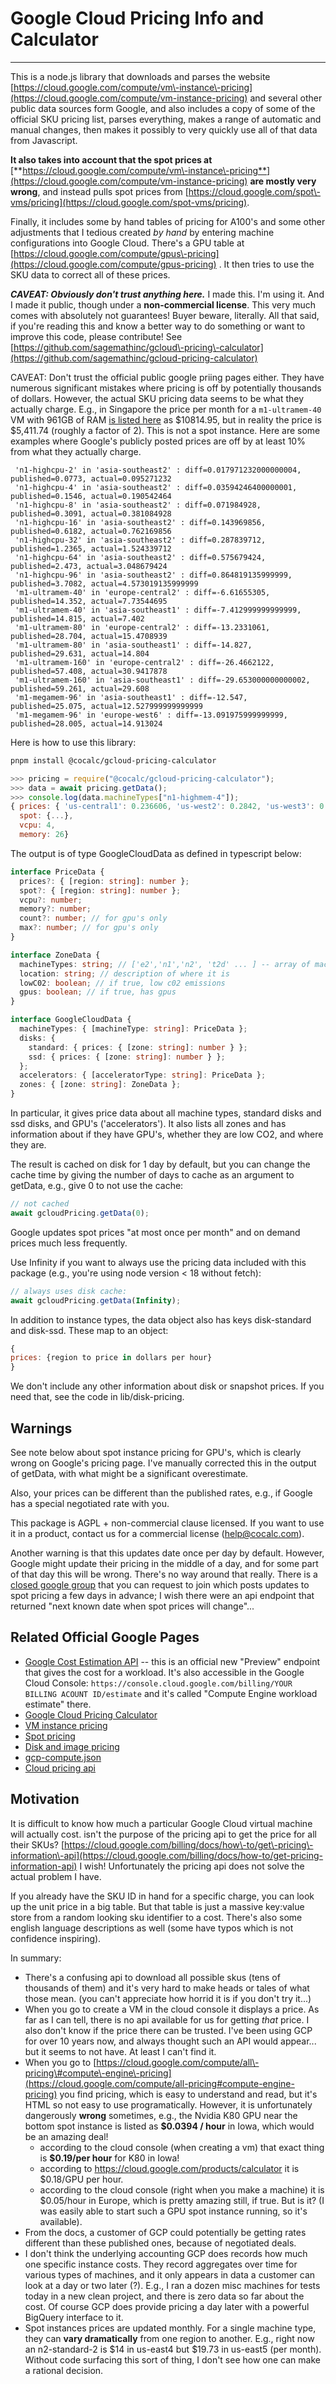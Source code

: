 # Google Cloud Pricing Info and Calculator

---

This is a node.js library that downloads and parses the website [https://cloud.google.com/compute/vm\-instance\-pricing](https://cloud.google.com/compute/vm-instance-pricing) and several other public data sources form Google, and also includes a copy of some of the official SKU pricing list, parses everything, makes a range of automatic and manual changes, then makes it possibly to very quickly use all of that data from Javascript.

**It also takes into account that the spot prices at** [**https://cloud.google.com/compute/vm\-instance\-pricing**](https://cloud.google.com/compute/vm-instance-pricing) **are mostly very wrong**, and instead pulls spot prices from [https://cloud.google.com/spot\-vms/pricing](https://cloud.google.com/spot-vms/pricing).

Finally, it includes some by hand tables of pricing for A100's and some other adjustments that I tedious created _by hand_ by entering machine configurations into Google Cloud. There's a GPU table at [https://cloud.google.com/compute/gpus\-pricing](https://cloud.google.com/compute/gpus-pricing) .  It then tries to use the SKU data to correct all of these prices.

_**CAVEAT: Obviously don't trust anything here.**_    I made this.  I'm using it.  And I made it public, though under a **non\-commercial license**.  This very much comes with absolutely not guarantees!  Buyer beware, literally.   All that said, if you're reading this and know a better way to do something or want to improve this code, please contribute!  See [https://github.com/sagemathinc/gcloud\-pricing\-calculator](https://github.com/sagemathinc/gcloud-pricing-calculator) 

CAVEAT: Don't trust the official public google priing pages either.  They have numerous significant mistakes where pricing is off by potentially thousands of dollars.   However, the actual SKU pricing data seems to be what they actually charge.    E.g., in Singapore the price per month for a `m1-ultramem-40` VM with 961GB of RAM  [is listed here](https://cloud.google.com/compute/vm-instance-pricing) as \$10814.95, but in reality the price is \$5,411.74 \(roughly a factor of 2\).   This is not a spot instance.  Here are some examples where Google's publicly posted prices are off by at least 10% from what they actually charge.

```
 'n1-highcpu-2' in 'asia-southeast2' : diff=0.017971232000000004, published=0.0773, actual=0.095271232
 'n1-highcpu-4' in 'asia-southeast2' : diff=0.03594246400000001, published=0.1546, actual=0.190542464
 'n1-highcpu-8' in 'asia-southeast2' : diff=0.071984928, published=0.3091, actual=0.381084928
 'n1-highcpu-16' in 'asia-southeast2' : diff=0.143969856, published=0.6182, actual=0.762169856
 'n1-highcpu-32' in 'asia-southeast2' : diff=0.287839712, published=1.2365, actual=1.524339712
 'n1-highcpu-64' in 'asia-southeast2' : diff=0.575679424, published=2.473, actual=3.048679424
 'n1-highcpu-96' in 'asia-southeast2' : diff=0.864819135999999, published=3.7082, actual=4.573019135999999
 'm1-ultramem-40' in 'europe-central2' : diff=-6.61655305, published=14.352, actual=7.73544695
 'm1-ultramem-40' in 'asia-southeast1' : diff=-7.412999999999999, published=14.815, actual=7.402
 'm1-ultramem-80' in 'europe-central2' : diff=-13.2331061, published=28.704, actual=15.4708939
 'm1-ultramem-80' in 'asia-southeast1' : diff=-14.827, published=29.631, actual=14.804
 'm1-ultramem-160' in 'europe-central2' : diff=-26.4662122, published=57.408, actual=30.9417878
 'm1-ultramem-160' in 'asia-southeast1' : diff=-29.653000000000002, published=59.261, actual=29.608
 'm1-megamem-96' in 'asia-southeast1' : diff=-12.547, published=25.075, actual=12.527999999999999
 'm1-megamem-96' in 'europe-west6' : diff=-13.091975999999999, published=28.005, actual=14.913024
```

Here is how to use this library:

```sh
pnpm install @cocalc/gcloud-pricing-calculator
```

```js
>>> pricing = require("@cocalc/gcloud-pricing-calculator");
>>> data = await pricing.getData();
>>> console.log(data.machineTypes["n1-highmem-4"]);
{ prices: { 'us-central1': 0.236606, 'us-west2': 0.2842, 'us-west3': 0.2842,
  spot: {...},
  vcpu: 4,
  memory: 26}
```

The output is of type GoogleCloudData as defined in typescript below:

```ts
interface PriceData {
  prices?: { [region: string]: number };
  spot?: { [region: string]: number };
  vcpu?: number;
  memory?: number;
  count?: number; // for gpu's only
  max?: number; // for gpu's only
}

interface ZoneData {
  machineTypes: string; // ['e2','n1','n2', 't2d' ... ] -- array of machine type prefixes
  location: string; // description of where it is
  lowC02: boolean; // if true, low c02 emissions
  gpus: boolean; // if true, has gpus
}

interface GoogleCloudData {
  machineTypes: { [machineType: string]: PriceData };
  disks: {
    standard: { prices: { [zone: string]: number } };
    ssd: { prices: { [zone: string]: number } };
  };
  accelerators: { [acceleratorType: string]: PriceData };
  zones: { [zone: string]: ZoneData };
}
```

In particular, it gives price data about all machine types, standard disks and ssd disks, and GPU's ('accelerators'). It also lists all zones and has information about if they have GPU's, whether they are low CO2, and where they are.

The result is cached on disk for 1 day by default, but you can change the cache time by giving the number of days to cache as an argument to getData, e.g., give 0 to not use the cache:

```js
// not cached
await gcloudPricing.getData(0);
```

Google updates spot prices "at most once per month" and on demand prices much less frequently.

Use Infinity if you want to always use the pricing data included with this package \(e.g., you're using node version &lt; 18 without fetch\):

```js
// always uses disk cache:
await gcloudPricing.getData(Infinity);
```

In addition to instance types, the data object also has keys disk-standard and disk-ssd. These map to an object:

```js
{
prices: {region to price in dollars per hour}
}
```

We don't include any other information about disk or snapshot prices. If you need that, see the code in lib/disk-pricing.

## Warnings

See note below about spot instance pricing for GPU's, which is clearly wrong on Google's pricing page. I've manually corrected this in the output of getData, with what might be a significant overestimate.

Also, your prices can be different than the published rates, e.g., if Google has a special negotiated rate with you.

This package is AGPL + non-commercial clause licensed.  If you want to use it in a product, contact us for a commercial license (help@cocalc.com).

Another warning is that this updates date once per day by default.  However, Google might update their pricing in the middle of a day, and for some part of that day this will be wrong.  There's no way around that really.  There is a [closed google group](https://groups.google.com/g/gce-spot-pricing-announcements/) that you can request to join which posts updates to spot pricing a few days in advance; I wish there were an api endpoint that returned "next known date when spot prices will change"...

## Related Official Google Pages

- [Google Cost Estimation API](https://cloud.google.com/billing/docs/how-to/cost-estimates-using-api) \-\- this is an official new "Preview" endpoint that gives the cost for a workload. It's also accessible in the Google Cloud Console: `https://console.cloud.google.com/billing/YOUR BILLING ACOUNT ID/estimate` and it's called "Compute Engine workload estimate" there.
- [Google Cloud Pricing Calculator](https://cloud.google.com/products/calculator)
- [VM instance pricing](https://cloud.google.com/compute/vm-instance-pricing)
- [Spot pricing](https://cloud.google.com/spot-vms/pricing)
- [Disk and image pricing](https://cloud.google.com/compute/disks-image-pricing)
- [gcp\-compute.json](https://www.gstatic.com/cloud-site-ux/pricing/data/gcp-compute.json)
- [Cloud pricing api](https://cloud.google.com/billing/v1/how-tos/catalog-api)

## Motivation

It is difficult to know how much a particular Google Cloud virtual machine will actually cost. isn't the purpose of the pricing api to get the price for all their SKUs? [https://cloud.google.com/billing/docs/how\-to/get\-pricing\-information\-api](https://cloud.google.com/billing/docs/how-to/get-pricing-information-api) I wish! Unfortunately the pricing api does not solve the actual problem I have.

If you already have the SKU ID in hand for a specific charge, you can look up the unit price in a big table. But that table is just a massive key:value store from a random looking sku identifier to a cost. There's also some english language descriptions as well \(some have typos which is not confidence inspiring\).

In summary:

- There's a confusing api to download all possible skus \(tens of thousands of them\) and it's very hard to make heads or tales of what those mean. \(you can't appreciate how horrid it is if you don't try it...\)
- When you go to create a VM in the cloud console it displays a price. As far as I can tell, there is no api available for us for getting _that_ price. I also don't know if the price there can be trusted. I've been using GCP for over 10 years now, and always thought such an API would appear... but it seems to not have. At least I can't find it.
- When you go to [https://cloud.google.com/compute/all\-pricing\#compute\-engine\-pricing](https://cloud.google.com/compute/all-pricing#compute-engine-pricing) you find pricing, which is easy to understand and read, but it's HTML so not easy to use programatically. However, it is unfortunately dangerously **wrong** sometimes, e.g., the Nvidia K80 GPU near the bottom spot instance is listed as **\$0.0394 / hour** in Iowa, which would be an amazing deal!
  - according to the cloud console \(when creating a vm\) that exact thing is **\$0.19/per hour** for K80 in Iowa!
  - according to https://cloud.google.com/products/calculator it is \$0.18/GPU per hour.
  - according to the cloud console \(right when you make a machine\) it is \$0.05/hour in Europe, which is pretty amazing still, if true. But is it? \(I was easily able to start such a GPU spot instance running, so it's available\).
- From the docs, a customer of GCP could potentially be getting rates different than these published ones, because of negotiated deals.
- I don't think the underlying accounting GCP does records how much one specific instance costs. They record aggregates over time for various types of machines, and it only appears in data a customer can look at a day or two later \(?\). E.g., I ran a dozen misc machines for tests today in a new clean project, and there is zero data so far about the cost. Of course GCP does provide pricing a day later with a powerful BigQuery interface to it.
- Spot instances prices are updated monthly. For a single machine type, they can **vary dramatically** from one region to another. E.g., right now an n2\-standard\-2 is \$14 in us\-east4 but \$19.73 in us\-east5 \(per month\). Without code surfacing this sort of thing, I don't see how one can make a rational decision.

